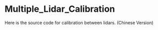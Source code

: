 # Multiple_Lidar_Calibration
Here is the source code for calibration between lidars. (Chinese Version)
